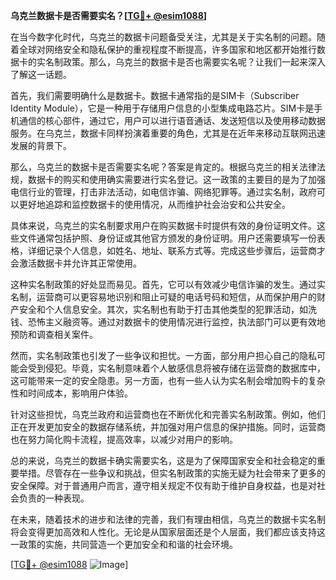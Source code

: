 **乌克兰数据卡是否需要实名？[[TG💪+ @esim1088](https://t.me/s/esim1088)]**

在当今数字化时代，乌克兰的数据卡问题备受关注，尤其是关于实名制的问题。随着全球对网络安全和隐私保护的重视程度不断提高，许多国家和地区都开始推行数据卡的实名制政策。那么，乌克兰的数据卡是否也需要实名呢？让我们一起来深入了解这一话题。

首先，我们需要明确什么是数据卡。数据卡通常指的是SIM卡（Subscriber Identity Module），它是一种用于存储用户信息的小型集成电路芯片。SIM卡是手机通信的核心部件，通过它，用户可以进行语音通话、发送短信以及使用移动数据服务。在乌克兰，数据卡同样扮演着重要的角色，尤其是在近年来移动互联网迅速发展的背景下。

那么，乌克兰的数据卡是否需要实名呢？答案是肯定的。根据乌克兰的相关法律法规，数据卡的购买和使用确实需要进行实名登记。这一政策的主要目的是为了加强电信行业的管理，打击非法活动，如电信诈骗、网络犯罪等。通过实名制，政府可以更好地追踪和监控数据卡的使用情况，从而维护社会治安和公共安全。

具体来说，乌克兰的实名制要求用户在购买数据卡时提供有效的身份证明文件。这些文件通常包括护照、身份证或其他官方颁发的身份证明。用户还需要填写一份表格，详细记录个人信息，如姓名、地址、联系方式等。完成这些步骤后，运营商才会激活数据卡并允许其正常使用。

这种实名制政策的好处显而易见。首先，它可以有效减少电信诈骗的发生。通过实名制，运营商可以更容易地识别和阻止可疑的电话号码和短信，从而保护用户的财产安全和个人信息安全。其次，实名制也有助于打击其他类型的犯罪活动，如洗钱、恐怖主义融资等。通过对数据卡的使用情况进行监控，执法部门可以更有效地预防和调查相关案件。

然而，实名制政策也引发了一些争议和担忧。一方面，部分用户担心自己的隐私可能会受到侵犯。毕竟，实名制意味着个人敏感信息将被存储在运营商的数据库中，这可能带来一定的安全隐患。另一方面，也有一些人认为实名制会增加购卡的复杂性和时间成本，影响用户体验。

针对这些担忧，乌克兰政府和运营商也在不断优化和完善实名制政策。例如，他们正在开发更加安全的数据存储系统，并加强对用户信息的保护措施。同时，运营商也在努力简化购卡流程，提高效率，以减少对用户的影响。

总的来说，乌克兰的数据卡确实需要实名，这是为了保障国家安全和社会稳定的重要举措。尽管存在一些争议和挑战，但实名制政策的实施无疑为社会带来了更多的安全保障。对于普通用户而言，遵守相关规定不仅有助于维护自身权益，也是对社会负责的一种表现。

在未来，随着技术的进步和法律的完善，我们有理由相信，乌克兰的数据卡实名制将会变得更加高效和人性化。无论是从国家层面还是个人层面，我们都应该支持这一政策的实施，共同营造一个更加安全和和谐的社会环境。

[[TG💪+ @esim1088](https://t.me/s/esim1088) ![Image](https://i.postimg.cc/4NQfJmqS/Snipaste-2025-05-13-00-14-12.png)]